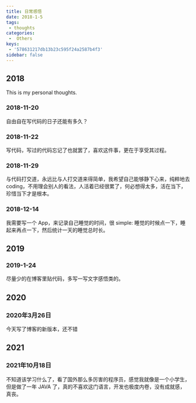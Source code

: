 ```yaml
---
title: 日常感悟
date: 2018-1-5
tags:
 - thoughts
categories:
 -  Others
keys:
 - '578631217db13b23c595f24a2587b4f3'
sidebar: false
---
```


## 2018

This is my personal thoughts.

### 2018-11-20

自由自在写代码的日子还能有多久？

### 2018-11-22

写代码，写过的代码忘记了也就罢了，喜欢这件事，更在于享受其过程。

### 2018-11-29

与代码打交道，永远比与人打交道来得简单，我希望自己能够静下心来，纯粹地去coding，不用理会别人的看法，人活着已经很累了，何必想得太多，活在当下，珍惜当下才是根本。

### 2018-12-14

我需要写一个 App，来记录自己睡觉的时间，很 simple: 睡觉的时候点一下，睡起来再点一下，然后统计一天的睡觉总时长。

## 2019

### 2019-1-24

尽量少的在博客里贴代码，多写一写文字感悟类的。

## 2020

### 2020年3月26日

今天写了博客的新版本，还不错

## 2021

### 2021年10月18日

不知道该学习什么了，看了国外那么多厉害的程序员，感觉我就像是一个小学生，但是做了一年 JAVA 了，真的不喜欢这门语言，开发也极度内卷，没有成就感，真丧。
